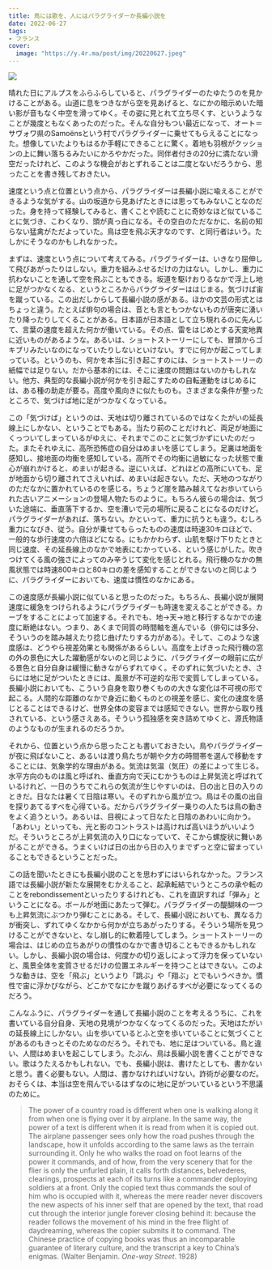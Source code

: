 ```yaml
---
title: 鳥には歌を、人にはパラグライダーか長編小説を
date: 2022-06-27
tags:
- フランス
cover:
  image: "https://y.4r.ma/post/img/20220627.jpeg"  
---
```


![](https://y.4r.ma/post/img/20220627.jpeg)

晴れた日にアルプスをふらふらしていると、パラグライダーのたゆたうのを見かけることがある。山道に息をつきながら空を見あげると、なにかの暗示めいた暗い影が音もなく中空を滑ってゆく。その姿に見とれて立ち尽くす、というようなことが幾度ともなくあったのだった。そんな自分もつい最近になって、オート＝サヴォワ県のSamoënsという村でパラグライダーに乗せてもらえることになった。想像していたよりもはるか手軽にできることに驚く。着地も羽根がクッションの上に舞い落ちるみたいにかろやかだった。同伴者付きの20分に満たない滑空だったけれど、このような機会がおとずれることは二度とないだろうから、思ったことを書き残しておきたい。

速度という点と位置という点から、パラグライダーは長編小説に喩えることができるような気がする。山の坂道から見あげたときには思ってもみないことなのだった。身を持って経験してみると、書くことや読むことに奇妙なほど似ていることに気づき、こわくなり、頭が真っ白になる。その空白のただなかに、名前の知らない猛禽がただよっていた。鳥は空を飛ぶ天才なのです、と同行者はいう。たしかにそうなのかもしれなかった。

まずは、速度という点について考えてみる。パラグライダーは、いきなり屈伸して飛びあがったりはしない。重力を組みふせるだけの力はない。しかし、重力に抗わないことを通して空を飛ぶこともできる。坂道を駆けおりるなかで浮上し地に足がつかなくなる、というところからパラグライダーははじまる。気づけば宙を蹴っている。この出だしからして長編小説の感がある。ほかの文芸の形式とはちょっと違う。たとえば俳句の場合は、音とも言ともつかないものが唐突に湧いたり降ったりしてくることがある。日本語が日本語として立ち現れるのに先んじて、言葉の速度を超えた何かが働いている。その点、雷をはじめとする天変地異に近いものがあるような。あるいは、ショートストーリーにしても、冒頭からゴキブリみたいなのになっていたりしないといけない。すでに何かが起こってしまっている。というのも、何かを本当に引き起こすのには、ショートストーリーの紙幅では足りない。だから基本的には、そこに速度の問題はないのかもしれない。他方、典型的な長編小説が何かを引き起こすための自転運動をはじめるには、ある種の助走が要る。高度や風向きに似たものも。さまざまな条件が整ったところで、気づけば地に足がつかなくなっている。

この「気づけば」というのは、天地は切り離されているのではなくたがいの延長線上にしかない、ということでもある。当たり前のことだけれど、両足が地面にくっついてしまっているがゆえに、それまでこのことに気づかずにいたのだった。またそれゆえに、高所恐怖症の自分はめまいを感じてしまう。足裏は地面を感知し、接地面の均衡を感知している。高所でその均衡に過敏になった状態で重心が崩れかけると、めまいが起きる。逆にいえば、どれほどの高所にいても、足が地面から切り離されてさえいれば、めまいは起きない。ただ、天地のつながりのただなかに置かれているのを感じる。ちょうど崖を踏み越えてなお歩いていられた古いアニメーションの登場人物たちのように。もちろん彼らの場合は、気づいた途端に、垂直落下するか、空を漕いで元の場所に戻ることになるのだけど。パラグライダーがあれば、落ちない。かといって、重力に抗うとも違う。むしろ重力になびき、従う。自分が乗せてもらったものの速度は時速30キロほどで、一般的な歩行速度の六倍ほどになる。にもかかわらず、山肌を駆け下りたときと同じ速度、その延長線上のなかで地表にむかっている、という感じがした。吹きつけてくる風の強さによってのみ辛うじて変化を感じとれる。飛行機のなかの無風状態では時速800キロと80キロの差を感知することができないのと同じように、パラグライダーにおいても、速度は慣性のなかにある。

この速度感が長編小説に似ていると思ったのだった。もちろん、長編小説が展開速度に緩急をつけられるようにパラグライダーも時速を変えることができる。カーブをすることによって加速する。それでも、地→天→地と移行するなかでの速度に断絶はない。つまり、あくまで同質の時間軸を進んでいる（俳句には多分、そういうのを踏み越えたり捻じ曲げたりする力がある）。そして、このような速度感は、どうやら視差効果とも関係があるらしい。高度を上げきった飛行機の窓の外の景色に大した躍動感がないのと同じように、パラグライダーの眼前に広がる景色と自分自身は緩慢に動きながらずれてゆく。そのずれに気づいたとき、さらには地に足がついたときには、風景が不可逆的な形で変質してしまっている。長編小説においても、こういう自身を取り巻くものの大きな変化は不可視の形で起こる。人間的な距離のなかで身近に動くものとの視差を感じ、変化の速度を感じとることはできるけど、世界全体の変容までは感知できない。世界から取り残されている、という感さえある。そういう孤独感を突き詰めてゆくと、源氏物語のようなものが生まれるのだろうか。

それから、位置という点から思ったことも書いておきたい。鳥やパラグライダーが夜に飛ばないこと、あるいは渡り鳥たちが朝や夕方の時間帯を選んで移動をすることには、気象学的な理由がある。気流は気温（気圧）の差によって生じる。水平方向のものは風と呼ばれ、垂直方向で天にむかうものは上昇気流と呼ばれているけれど、一日のうちでこれらの気流が生じやすいのは、日の出と日の入りのときだ。日なたは暑くて日陰は寒い。そのずれから風が立つ。鳥はその風の出自を探りあてるすべを心得ている。だからパラグライダー乗りの人たちは鳥の動きをよく追うという。あるいは、目視によって日なたと日陰のあわいに向かう。「あわい」といっても、光と影のコントラストは高ければ高いほうがいいようだ。そういうところが上昇気流の入り口になっていて、そこから螺旋状に舞いあがることができる。うまくいけば日の出から日の入りまでずっと空に留まっていることもできるということだった。

この話を聞いたときにも長編小説のことを思わずにはいられなかった。フランス語では長編小説が新たな展開をむかえること、起承転結でいうところの承や転のことをrebondissementといったりするけれども、これを直訳すれば「弾み」ということになる。ボールが地面にあたって弾む。パラグライダーの醍醐味の一つも上昇気流にぶつかり弾むことにある。そして、長編小説においても、異なる力が衝突し、ずれてゆくなかから何かが立ちあがったりする。そういう場所を見つけることができないと、なし崩し的に軟着陸してしまう。ショートストーリーの場合は、はじめの立ちあがりの慣性のなかで書き切ることもできるかもしれない。しかし、長編小説の場合は、何度かの切り返しによって浮力を保っていないと、風景全体を変質させるだけの位置エネルギーを持つことはできない。このような動きは、空を「飛ぶ」というより「跳ぶ」や「翔ぶ」とでもいうべきか。慣性で宙に浮かびながら、どこかでなにかを蹴りあげるすべが必要になってくるのだろう。

こんなふうに、パラグライダーを通して長編小説のことを考えるうちに、これを書いている自分自身、天地の見境がつかなくなってくるのだった。天地はたがいの延長線上にしかない。山を歩いているとふと空を歩いていることに気づくことがあるのもきっとそのためなのだろう。それでも、地に足はついている。鳥と違い、人間はめまいを起こしてしまう。たぶん、鳥は長編小説を書くことができない。歌はうたえるかもしれない。でも、長編小説は、書けたとしても、書かないと思う。書く必要もない。人間は、書かなければいけない。詐術が必要なのだ。おそらくは、本当は空を飛んでいるはずなのに地に足がついているという不思議のために。

> The power of a country road is different when one is walking along it from when one is flying over it by airplane. In the same way, the power of a text is different when it is read from when it is copied out. The airplane passenger sees only how the road pushes through the landscape, how it unfolds according to the same laws as the terrain surrounding it. Only he who walks the road on foot learns of the power it commands, and of how, from the very scenery that for the flier is only the unfurled plain, it calls forth distances, belvederes, clearings, prospects at each of its turns like a commander deploying soldiers at a front. Only the copied text thus commands the soul of him who is occupied with it, whereas the mere reader never discovers the new aspects of his inner self that are opened by the text, that road cut through the interior jungle forever closing behind it: because the reader follows the movement of his mind in the free flight of daydreaming, whereas the copier submits it to command. The Chinese practice of copying books was thus an incomparable guarantee of literary culture, and the transcript a key to China’s enigmas. (Walter Benjamin. *One-way Street*. 1928)